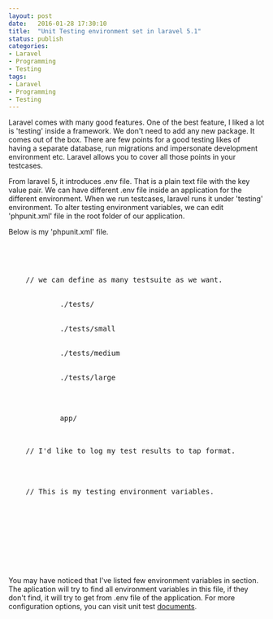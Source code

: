 ```yaml
---
layout: post
date:   2016-01-28 17:30:10
title:  "Unit Testing environment set in laravel 5.1"
status: publish
categories:
- Laravel
- Programming
- Testing
tags:
- Laravel
- Programming
- Testing
---
```


Laravel comes with many good features. One of the best feature, I liked a lot is 'testing' inside a framework. We don't need to add any new package. It comes out of the box. There are few points for a good testing likes of having a separate database, run migrations and impersonate development environment etc. Laravel allows you to cover all those points in your testcases.

From laravel 5, it introduces .env file. That is a plain text file with the key value pair. We can have different .env file inside an application for the different environment. When we run testcases, laravel runs it under 'testing' environment. To alter testing environment variables, we can edit 'phpunit.xml' file in the root folder of our application.


Below is my 'phpunit.xml' file.

<pre>

<?xml version="1.0" encoding="UTF-8"?>
<phpunit backupGlobals="false"
         backupStaticAttributes="false"
         bootstrap="bootstrap/autoload.php"
         colors="true"
         convertErrorsToExceptions="true"
         convertNoticesToExceptions="true"
         convertWarningsToExceptions="true"
         processIsolation="false"
         stopOnFailure="false">

    // we can define as many testsuite as we want.
    <testsuites>
        <testsuite name="Application Test Suite">
            <directory>./tests/</directory>
        </testsuite>
        <testsuite name="small">
            <directory>./tests/small</directory>
        </testsuite>
        <testsuite name="medium">
            <directory>./tests/medium</directory>
        </testsuite>
        <testsuite name="large">
            <directory>./tests/large</directory>
        </testsuite>
    </testsuites>
    <filter>
        <whitelist>
            <directory suffix=".php">app/</directory>
        </whitelist>
    </filter>

    // I'd like to log my test results to tap format.
    <logging>
      <log type="tap" target="results.tap"/>
    </logging>

    // This is my testing environment variables.
    <php>
       <env name="APP_ENV" value="testing"/>
       <env name="DB_DATABASE" value=":memory:"/>
       <env name="DB_CONNECTION" value="sqlite"/>
       <env name="DB_DEFAULT_CONNECTION" value="sqlite"/>
    </php>
</phpunit>


</pre>

You may have noticed that I've listed few environment variables in <php> </php> section. The aplication will try to find all environment variables in this file, if they don't find, it will try to get from .env file of the application. For more configuration options, you can visit unit test [documents](https://phpunit.de/documentation.html).
